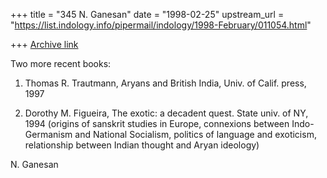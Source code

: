 +++
title = "345 N. Ganesan"
date = "1998-02-25"
upstream_url = "https://list.indology.info/pipermail/indology/1998-February/011054.html"

+++
[Archive link](https://list.indology.info/pipermail/indology/1998-February/011054.html)

Two more recent books:

1) Thomas R. Trautmann, Aryans and British India,
Univ. of Calif. press, 1997

2) Dorothy M. Figueira, The exotic: a decadent quest.
State univ. of NY, 1994
(origins of sanskrit studies in Europe, connexions between
Indo-Germanism and National Socialism, politics of language
and exoticism, relationship between Indian thought and
Aryan ideology)

N. Ganesan



